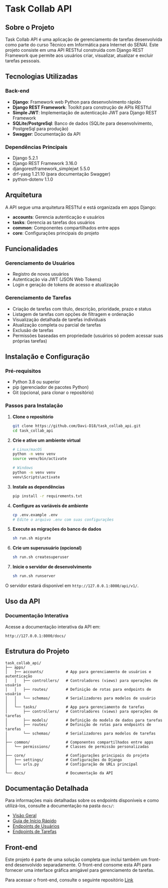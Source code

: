 # Task Collab API

## Sobre o Projeto

Task Collab API é uma aplicação de gerenciamento de tarefas desenvolvida como parte do curso Técnico em Informática para Internet do SENAI. Este projeto consiste em uma API RESTful construída com Django REST Framework que permite aos usuários criar, visualizar, atualizar e excluir tarefas pessoais.

## Tecnologias Utilizadas

### Back-end
- **Django**: Framework web Python para desenvolvimento rápido
- **Django REST Framework**: Toolkit para construção de APIs RESTful
- **Simple JWT**: Implementação de autenticação JWT para Django REST Framework
- **SQLite/PostgreSql**: Banco de dados (SQLite para desenvolvimento, PostgreSql para produção)
- **Swagger**: Documentação da API

### Dependências Principais
- Django 5.2.1
- Django REST Framework 3.16.0
- djangorestframework_simplejwt 5.5.0
- drf-yasg 1.21.10 (para documentação Swagger)
- python-dotenv 1.1.0

## Arquitetura

A API segue uma arquitetura RESTful e está organizada em apps Django:

- **accounts**: Gerencia autenticação e usuários
- **tasks**: Gerencia as tarefas dos usuários
- **common**: Componentes compartilhados entre apps
- **core**: Configurações principais do projeto

## Funcionalidades

### Gerenciamento de Usuários
- Registro de novos usuários
- Autenticação via JWT (JSON Web Tokens)
- Login e geração de tokens de acesso e atualização

### Gerenciamento de Tarefas
- Criação de tarefas com título, descrição, prioridade, prazo e status
- Listagem de tarefas com opções de filtragem e ordenação
- Visualização detalhada de tarefas individuais
- Atualização completa ou parcial de tarefas
- Exclusão de tarefas
- Permissões baseadas em propriedade (usuários só podem acessar suas próprias tarefas)

## Instalação e Configuração

### Pré-requisitos
- Python 3.8 ou superior
- pip (gerenciador de pacotes Python)
- Git (opcional, para clonar o repositório)

### Passos para Instalação

1. **Clone o repositório**
   ```bash
   git clone https://github.com/Davi-D18/task_collab_api.git
   cd task_collab_api
   ```

2. **Crie e ative um ambiente virtual**
   ```bash
   # Linux/macOS
   python -m venv venv
   source venv/bin/activate
   
   # Windows
   python -m venv venv
   venv\Scripts\activate
   ```

3. **Instale as dependências**
   ```bash
   pip install -r requirements.txt
   ```

4. **Configure as variáveis de ambiente**
   ```bash
   cp .env.example .env
   # Edite o arquivo .env com suas configurações
   ```

5. **Execute as migrações do banco de dados**
   ```bash
   sh run.sh migrate
   ```

6. **Crie um superusuário (opcional)**
   ```bash
   sh run.sh createsuperuser
   ```

7. **Inicie o servidor de desenvolvimento**
   ```bash
   sh run.sh runserver
   ```

O servidor estará disponível em `http://127.0.0.1:8000/api/v1/`.

## Uso da API

### Documentação Interativa
Acesse a documentação interativa da API em:
```
http://127.0.0.1:8000/docs/
```

## Estrutura do Projeto

```
task_collab_api/
├── apps/
│   ├── accounts/          # App para gerenciamento de usuários e autenticação
│   │   ├── controllers/   # Controladores (views) para operações de usuário
│   │   ├── routes/        # Definição de rotas para endpoints de usuário
│   │   └── schemas/       # Serializadores para modelos de usuário
│   │
│   └── tasks/             # App para gerenciamento de tarefas
│       ├── controllers/   # Controladores (views) para operações de tarefas
│       ├── models/        # Definição do modelo de dados para tarefas
│       ├── routes/        # Definição de rotas para endpoints de tarefas
│       └── schemas/       # Serializadores para modelos de tarefas
│
├── common/                # Componentes compartilhados entre apps
│   └── permissions/       # Classes de permissão personalizadas
│
├── core/                  # Configurações principais do projeto
│   ├── settings/          # Configurações do Django
│   └── urls.py            # Configuração de URLs principal
│
└── docs/                  # Documentação da API
```

## Documentação Detalhada

Para informações mais detalhadas sobre os endpoints disponíveis e como utilizá-los, consulte a documentação na pasta `docs/`:

- [Visão Geral](docs/overview.md)
- [Guia de Início Rápido](docs/quickstart.md)
- [Endpoints de Usuários](docs/endpoints/users.md)
- [Endpoints de Tarefas](docs/endpoints/tasks.md)

## Front-end

Este projeto é parte de uma solução completa que inclui também um front-end desenvolvido separadamente. O front-end consome esta API para fornecer uma interface gráfica amigável para gerenciamento de tarefas.

Para acessar o front-end, consulte o seguinte repositório [Link](https://github.com/Davi-D18/task_collab_front)